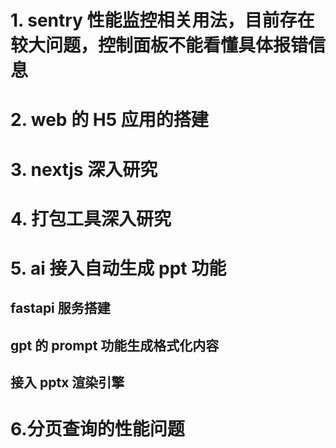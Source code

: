 # 1. sentry 性能监控相关用法，目前存在较大问题，控制面板不能看懂具体报错信息

# 2. web 的 H5 应用的搭建

# 3. nextjs 深入研究

# 4. 打包工具深入研究

# 5. ai 接入自动生成 ppt 功能

## fastapi 服务搭建

## gpt 的 prompt 功能生成格式化内容

## 接入 pptx 渲染引擎

# 6.分页查询的性能问题
